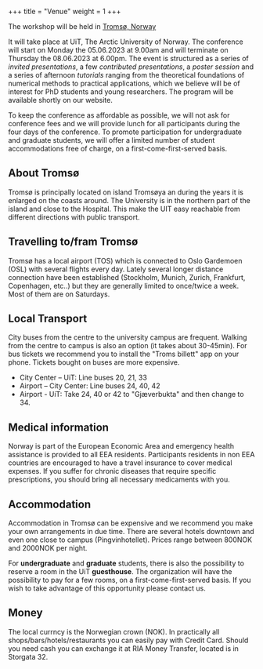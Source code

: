 +++
title = "Venue"
weight = 1
+++

The workshop will be held in [Tromsø, Norway](https://www.visittromso.no/)

It will take place at UiT, The Arctic University of Norway.
The conference will start on Monday the 05.06.2023 at 9.00am and will terminate on Thursday the 08.06.2023 at 6.00pm. The event is structured as a series of *invited presentations*, a few *contributed presentations*, a *poster session* and a series of afternoon *tutorials* ranging from the theoretical foundations of numerical methods to practical applications, which we believe will be of interest for PhD students and young researchers. The program will be available shortly on our website.

To keep the conference as affordable as possible, we will not ask for conference fees and we will provide lunch for all participants during the four days of the conference. To promote participation for undergraduate and graduate students, we will offer a limited number of student accommodations free of charge, on a first-come-first-served basis.

## About Tromsø

Tromsø is principally located on island Tromsøya an during the years it is enlarged on the coasts around. The University is in the northern part of the island and close to the Hospital. This make the UIT easy reachable from different directions with public transport.

## Travelling to/fram Tromsø

Tromsø has a local airport (TOS) which is connected to Oslo Gardemoen (OSL) with several flights every day. Lately several longer distance connection have been established (Stockholm, Munich, Zurich, Frankfurt, Copenhagen, etc..) but they are generally limited to once/twice a week. Most of them are on Saturdays.

## Local Transport

City buses from the centre to the university campus are frequent. Walking from the centre to campus is also an option (it takes about 30-45min).
For bus tickets we recommend you to install the "Troms billett" app on your phone. Tickets bought on buses are more expensive.

- City Center – UiT: Line buses 20, 21, 33
- Airport – City Center: Line buses 24, 40, 42
- Airport - UiT: Take 24, 40 or 42 to "Gjæverbukta" and then change to 34.

## Medical information

Norway is part of the European Economic Area and emergency health assistance is provided to all EEA residents. Participants residents in non EEA countries are encouraged to have a travel insurance to cover medical expenses.
If you suffer for chronic diseases that require specific prescriptions, you should bring all necessary medicaments with you.

## Accommodation

Accommodation in Tromsø can be expensive and we recommend you make your own arrangements in due time. There are several hotels downtown and even one close to campus (Pingvinhotellet). Prices range between 800NOK and 2000NOK per night.

For **undergraduate** and **graduate** students, there is also the possibility to reserve a room in the UiT **guesthouse**. The organization will have the possibility to pay for a few rooms, on a first-come-first-served basis. If you wish to take advantage of this opportunity please contact us.


## Money

The local currncy is the Norwegian crown (NOK). In practically all shops/bars/hotels/restaurants you can easily pay with Credit Card. Should you need cash you can exchange it at RIA Money Transfer, located is in Storgata 32.
